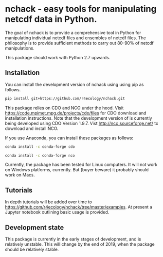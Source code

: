 
<!-- README.md is generated from README.Rmd. Please edit that file -->

# nchack - easy tools for manipulating netcdf data in Python.

The goal of nchack is to provide a comprehensive tool in Python for manipulating individual netcdf files and ensembles of netcdf files. The philosophy is to provide sufficient methods to carry out 80-90% of netcdf manipulations.

This package should work with Python 2.7 upwards.

## Installation

You can install the development version of nchack using using pip as follows.
```sh
pip install git+https://github.com/r4ecology/nchack.git
```

This package relies on CDO and NCO under the hood.
Visit <https://code.mpimet.mpg.de/projects/cdo/files> for CDO download and
installation instructions. Note that the development version of is
currently being developed using CDO Version 1.9.7. Vist http://nco.sourceforge.net/ to download and install NCO.

If you use Anaconda, you can install these packages as follows:

```sh
conda install -c conda-forge cdo 
```
```sh
conda install -c conda-forge nco 
```
 
Currently, the package has been tested for Linux computers. It will not
work on Windows platforms, currently. But (buyer beware) it probably
should work on Macs.

## Tutorials

In depth tutorials will be added over time to https://github.com/r4ecology/nchack/tree/master/examples. At present a Jupyter notebook outlining basic usage is provided.

## Development state

This package is currently in the early stages of development, and is relatively unstable. This will change by the end of 2019, when the package should be relatively stable.
